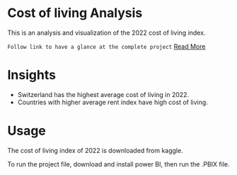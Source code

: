 # Cost of living Analysis

This is an analysis and visualization of the 2022 cost of living index. 

`Follow link to have a glance at the complete project` [Read More](https://njimonda.github.io/costlivingDemo/)


# Insights

- Switzerland has the highest average cost of living in 2022.
- Countries with higher average rent index have high cost of living.

# Usage

The cost of living index of 2022 is downloaded from kaggle. 


To run the project file, download and install power BI, then run the .PBIX file. 




